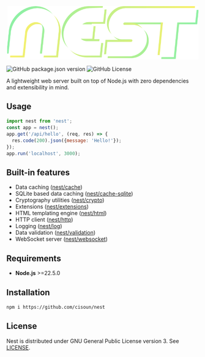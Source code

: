 <p align="center">
 <img src="doc/nest.svg" width="500"/>
</p>

![GitHub package.json version](https://img.shields.io/github/package-json/v/cisoun/nest)
![GitHub License](https://img.shields.io/github/license/cisoun/nest)

A lightweight web server built on top of Node.js with zero dependencies and extensibility in mind.

## Usage

```js
import nest from 'nest';
const app = nest();
app.get('/api/hello', (req, res) => {
  res.code(200).json({message: 'Hello!'});
});
app.run('localhost', 3000);
```

## Built-in features

 - Data caching ([nest/cache](doc/Cache.md))
 - SQLite based data caching ([nest/cache-sqlite](doc/CacheSQLite.md))
 - Cryptography utilities ([nest/crypto](doc/Crypto.md))
 - Extensions ([nest/extensions](doc/Extensions.md))
 - HTML templating engine ([nest/html](doc/HTML.md))
 - HTTP client ([nest/http](doc/HTTP.md))
 - Logging ([nest/log](doc/Log.md))
 - Data validation ([nest/validation](doc/Validation.md))
 - WebSocket server ([nest/websocket](doc/WebSocket.md))

## Requirements

- **Node.js** >=22.5.0

## Installation

```sh
npm i https://github.com/cisoun/nest
```

## License

Nest is distributed under GNU General Public License version 3. See [LICENSE](LICENSE).

